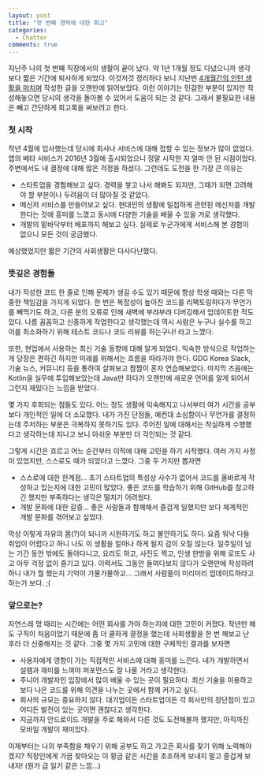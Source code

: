 ```yaml
---
layout: post
title: "첫 번째 경력에 대한 회고"
categories:
  - Chatter
comments: true
---
```


지난주 나의 첫 번째 직장에서의 생활이 끝이 났다. 약 1년 1개월 정도 다녔으니까 생각보다 짧은 기간에 퇴사하게 되었다. 이것저것 정리하다 보니 지난번 [4개월간의 인턴 생활을 마치며](http://dudmy.net/chatter/2016/01/03/remembrance-intern/) 작성한 글을 오랜만에 읽어보았다. 이런 이야기는 민감한 부분이 있지만 작성해놓으면 당시의 생각을 돌아볼 수 있어서 도움이 되는 것 같다. 그래서 불필요한 내용은 빼고 간단하게 회고록을 써보려고 한다.

### 첫 시작

작년 4월에 입사했는데 당시에 회사나 서비스에 대해 접할 수 있는 정보가 많이 없었다. 앱의 베타 서비스가 2016년 3월에 출시되었으니 정말 시작한 지 얼마 안 된 시점이었다. 주변에서도 내 결정에 대해 많은 걱정을 하셨다. 그런데도 도전을 한 가장 큰 이유는

* 스타트업을 경험해보고 싶다. 경력을 쌓고 나서 해봐도 되지만, 그때가 되면 고려해야 할 부분이나 두려움이 더 많아질 것 같았다.
* 메신저 서비스를 만들어보고 싶다. 현대인의 생활에 밀접하게 관련된 메신저를 개발한다는 것에 흥미를 느꼈고 동시에 다양한 기술을 배울 수 있을 거로 생각했다.
* 개발의 밑바닥부터 배포까지 해보고 싶다. 실제로 누군가에게 서비스해 본 경험이 없으니 모든 것이 궁금했다.

예상했었지만 짧은 기간의 사회생활은 다사다난했다.

### 뜻깊은 경험들

내가 작성한 코드 한 줄로 인해 문제가 생길 수도 있기 때문에 항상 학생 때와는 다른 막중한 책임감을 가지게 되었다. 한 번은 복잡성이 높아진 코드를 리팩토링하다가 무언가를 빼먹기도 하고, 다른 분의 오류로 인해 새벽에 부랴부랴 디버깅해서 업데이트한 적도 있다. 나름 꼼꼼하고 신중하게 작업한다고 생각했는데 역시 사람은 누구나 실수를 하고 이를 최소화하기 위해 테스트 코드나 코드 리뷰를 하는구나! 라고 느꼈다.

또한, 현업에서 사용하는 최신 기술 동향에 대해 알게 되었다. 익숙한 방식으로 작업하는 게 당장은 편하긴 하지만 미래를 위해서는 흐름을 따라가야 한다. GDG Korea Slack, 기술 뉴스, 커뮤니티 등을 통하여 살펴보고 짬짬이 혼자 연습해보았다. 마지막 즈음에는 Kotlin을 실무에 투입해보았는데 Java만 하다가 오랜만에 새로운 언어를 알게 되어서 그런지 재밌다는 느낌을 받았다.

몇 가지 후회되는 점들도 있다. 어느 정도 생활에 익숙해지고 나서부터 여가 시간을 공부보다 개인적인 일에 더 소모했다. 내가 가진 단점들, 예컨대 소심함이나 무언가를 결정하는데 주저하는 부분은 극복하지 못하기도 있다. 주어진 일에 대해서는 착실하게 수행했다고 생각하는데 지나고 보니 아쉬운 부분만 더 각인되는 것 같다.

그렇게 시간은 흐르고 어느 순간부터 이직에 대해 고민을 하기 시작했다. 여러 가지 사정이 있었지만, 스스로도 때가 되었다고 느꼈다. 그중 두 가지만 뽑자면

* 스스로에 대한 한계점... 초기 스타트업의 특성상 사수가 없어서 코드를 올바르게 작성하고 있는지에 대한 고민이 많았다. 좋은 코드를 학습하기 위해 GitHub를 참고하긴 했지만 부족하다는 생각은 떨치기 어려웠다.
* 개발 문화에 대한 갈증... 좋은 사람들과 함께해서 즐겁게 일했지만 보다 체계적인 개발 문화를 겪어보고 싶었다.

막상 이렇게 자유의 몸(?)이 되니까 시원하기도 하고 불안하기도 하다. 요즘 워낙 다들 취업이 어렵다고 하니 나도 이 생활을 얼마나 하게 될지 감이 오질 않는다. 일주일이 넘는 기간 동안 밖에도 돌아다니고, 요리도 하고, 사진도 찍고, 인생 한방을 위해 로또도 사고 아무 걱정 없이 즐기고 있다. 이력서도 그동안 들여다보지 않다가 오랜만에 작성하려 하니 내가 뭘 했는지 기억이 가물가물하고... 그래서 사람들이 미리미리 업데이트하라고 하는가 보다. ;(

### 앞으로는?

자연스레 멍 때리는 시간에는 어떤 회사를 가야 하는지에 대한 고민이 커졌다. 작년만 해도 구직이 처음이었기 때문에 좀 더 쿨하게 결정을 했는데 사회생활을 한 번 해보고 난 후라 더 신중해지는 것 같다. 그중 몇 가지 고민에 대한 구체적인 결과를 보자면

* 사용자에게 영향이 가는 직접적인 서비스에 대해 흥미를 느낀다. 내가 개발하면서 설렘과 재미를 느껴야 퍼포먼스도 잘 나올 거라고 생각한다.
* 주니어 개발자인 입장에서 많이 배울 수 있는 곳이 필요하다. 최신 기술을 이용하고 보다 나은 코드를 위해 의견을 나누는 곳에서 함께 커가고 싶다.
* 회사의 규모는 중요하지 않다. 대기업이든 스타트업이든 각 회사만의 장단점이 있고 어디든 발전이 있는 곳이면 괜찮다고 생각한다.
* 지금까지 안드로이드 개발을 주로 해와서 다른 것도 도전해볼까 했지만, 아직까진 모바일 개발이 재미있다.

이제부터는 나의 부족함을 채우기 위해 공부도 하고 가고픈 회사를 찾기 위해 노력해야겠지? 직장인에게 가끔 찾아오는 이 황금 같은 시간을 초조하게 보내지 말고 즐겁게 보내자! (뭔가 급 일기 같은 느낌...)
